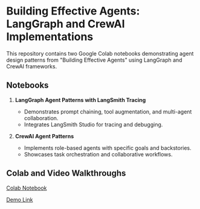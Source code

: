 # Building Effective Agents: LangGraph and CrewAI Implementations

This repository contains two Google Colab notebooks demonstrating agent design patterns from "Building Effective Agents" using LangGraph and CrewAI frameworks.

## Notebooks

1. **LangGraph Agent Patterns with LangSmith Tracing**
   - Demonstrates prompt chaining, tool augmentation, and multi-agent collaboration.
   - Integrates LangSmith Studio for tracing and debugging.

2. **CrewAI Agent Patterns**
   - Implements role-based agents with specific goals and backstories.
   - Showcases task orchestration and collaborative workflows.


## Colab and Video Walkthroughs

 [Colab Notebook](https://colab.research.google.com/drive/1_3O7mYplqbdX39HrkqYWbOusktNu7kjt)
 
 [Demo Link](https://www.youtube.com/watch?v=TwSDe7ydpTg)
